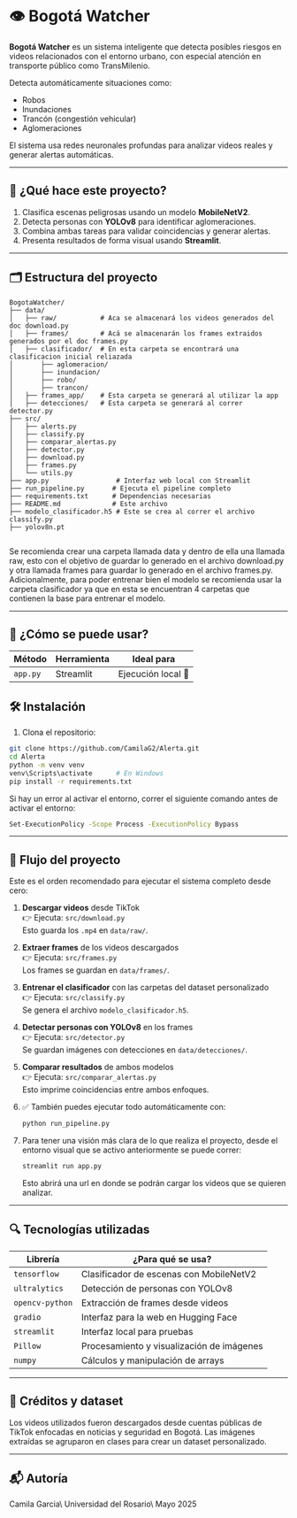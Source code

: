 # 👁️ Bogotá Watcher

**Bogotá Watcher** es un sistema inteligente que detecta posibles riesgos en videos relacionados con el entorno urbano, con especial atención en transporte público como TransMilenio.

Detecta automáticamente situaciones como:

- Robos
- Inundaciones
- Trancón (congestión vehicular)
- Aglomeraciones

El sistema usa redes neuronales profundas para analizar videos reales y generar alertas automáticas.

---

## 🧠 ¿Qué hace este proyecto?

1. Clasifica escenas peligrosas usando un modelo **MobileNetV2**.
2. Detecta personas con **YOLOv8** para identificar aglomeraciones.
3. Combina ambas tareas para validar coincidencias y generar alertas.
4. Presenta resultados de forma visual usando **Streamlit**.

---

## 🗂️ Estructura del proyecto
```
BogotaWatcher/
├── data/
│   ├── raw/           # Aca se almacenará los videos generados del doc download.py
│   ├── frames/        # Acá se almacenarán los frames extraidos generados por el doc frames.py
│   ├── clasificador/  # En esta carpeta se encontrará una clasificacion inicial reliazada
│       ├── aglomeracion/
│       ├── inundacion/
│       ├── robo/
│       ├── trancon/
│   ├── frames_app/    # Esta carpeta se generará al utilizar la app
│   ├── detecciones/   # Esta carpeta se generará al correr detector.py
├── src/
│   ├── alerts.py
│   ├── classify.py
│   ├── comparar_alertas.py
│   ├── detector.py
│   ├── download.py
│   ├── frames.py
│   └── utils.py
├── app.py                 # Interfaz web local con Streamlit
├── run_pipeline.py       # Ejecuta el pipeline completo
├── requirements.txt      # Dependencias necesarias
├── README.md             # Este archivo
├── modelo_clasificador.h5 # Este se crea al correr el archivo classify.py
├── yolov8n.pt


```

Se recomienda crear una carpeta llamada data y dentro de ella una llamada raw, esto con el objetivo de guardar lo generado en el archivo download.py y otra llamada frames para guardar lo generado en el archivo frames.py. Adicionalmente, para poder entrenar bien el modelo se recomienda usar la carpeta clasificador ya que en esta se encuentran 4 carpetas que contienen la base para entrenar el modelo.

---

## 🧾 ¿Cómo se puede usar?
| Método          | Herramienta | Ideal para         |
| --------------- | ----------- | ------------------ |
| `app.py`        | Streamlit   | Ejecución local 📍 |

## 🛠️ Instalación

1. Clona el repositorio:
```bash
git clone https://github.com/CamilaG2/Alerta.git
cd Alerta
python -m venv venv
venv\Scripts\activate      # En Windows
pip install -r requirements.txt
```
   Si hay un error al activar el entorno, correr el siguiente comando antes de activar el entorno:
   ```bash
   Set-ExecutionPolicy -Scope Process -ExecutionPolicy Bypass
   ```
---

## 🔄 Flujo del proyecto

Este es el orden recomendado para ejecutar el sistema completo desde cero:

1. **Descargar videos** desde TikTok  
   👉 Ejecuta: `src/download.py`  
   Esto guarda los `.mp4` en `data/raw/`.

2. **Extraer frames** de los videos descargados  
   👉 Ejecuta: `src/frames.py`  
   Los frames se guardan en `data/frames/`.

3. **Entrenar el clasificador** con las carpetas del dataset personalizado  
   👉 Ejecuta: `src/classify.py`  
   Se genera el archivo `modelo_clasificador.h5`.

4. **Detectar personas con YOLOv8** en los frames  
   👉 Ejecuta: `src/detector.py`  
   Se guardan imágenes con detecciones en `data/detecciones/`.

5. **Comparar resultados** de ambos modelos  
   👉 Ejecuta: `src/comparar_alertas.py`  
   Esto imprime coincidencias entre ambos enfoques.

6. ✅ También puedes ejecutar todo automáticamente con:
   ```bash
   python run_pipeline.py

7. Para tener una visión más clara de lo que realiza el proyecto, desde el entorno visual que se activo anteriormente se puede correr:
   ```bash
   streamlit run app.py
   ```
   Esto abrirá una url en donde se podrán cargar los videos que se quieren analizar.
---

## 🔍 Tecnologías utilizadas

| Librería        | ¿Para qué se usa?                         |
| --------------- | ----------------------------------------- |
| `tensorflow`    | Clasificador de escenas con MobileNetV2   |
| `ultralytics`   | Detección de personas con YOLOv8          |
| `opencv-python` | Extracción de frames desde videos         |
| `gradio`        | Interfaz para la web en Hugging Face      |
| `streamlit`     | Interfaz local para pruebas               |
| `Pillow`        | Procesamiento y visualización de imágenes |
| `numpy`         | Cálculos y manipulación de arrays         |


---

## 📸 Créditos y dataset
Los videos utilizados fueron descargados desde cuentas públicas de TikTok enfocadas en noticias y seguridad en Bogotá. Las imágenes extraídas se agruparon en clases para crear un dataset personalizado.

---

## 📬 Autoría
Camila Garcia\\
Universidad del Rosario\\
Mayo 2025